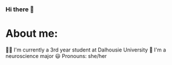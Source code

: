 ### Hi there 👋
# About me:
👩‍🎓 I'm currently a 3rd year student at Dalhousie University
🧠 I'm a neuroscience major
😃 Pronouns: she/her




